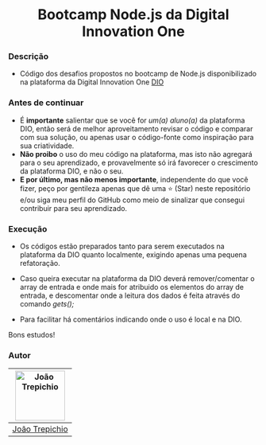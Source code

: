 <h1 align="center">Bootcamp Node.js da Digital Innovation One</h1>

### Descrição
- Código dos desafios propostos no bootcamp de Node.js disponibilizado na plataforma da Digital Innovation One [DIO](https://web.digitalinnovation.one/)

### Antes de continuar
- É **importante** salientar que se você for *um(a) aluno(a)* da plataforma DIO, então será de melhor aproveitamento revisar o código e comparar com sua solução, ou apenas usar o código-fonte como inspiração para sua criatividade.
- **Não proibo** o uso do meu código na plataforma, mas isto não agregará para o seu aprendizado, e provavelmente só irá favorecer o crescimento da plataforma DIO, e não o seu.
- **E por último, mas não menos importante**, independente do que você fizer, peço por gentileza apenas que dê uma ⭐ (Star) neste repositório e/ou siga meu perfil do GitHub como meio de sinalizar que consegui contribuir para seu aprendizado.

### Execução
- Os códigos estão preparados tanto para serem executados na plataforma da DIO quanto localmente, exigindo apenas uma pequena refatoração.

- Caso queira executar na plataforma da DIO deverá remover/comentar o array de entrada e onde mais for atribuido os elementos do array de entrada, e descomentar onde a leitura dos dados é feita através do comando _gets();_
- Para facilitar há comentários indicando onde o uso é local e na DIO.


Bons estudos!


### Autor
| [<img alt="João Trepichio" src="https://avatars2.githubusercontent.com/u/11396817?s=460&u=085712d4f1296e6ad0a220ae7c0ea5278a9c40ed&v=4" width="100">](https://trepichio.github.io) |
|:--------------------------------------------------:|
| [João Trepichio](https://trepichio.github.io)    |